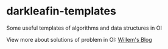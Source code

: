# darkleafin-templates

Some useful templates of algorithms and data structures in OI

View more about solutions of problem in OI: [Willem's Blog](willem.linshihan.cn)

